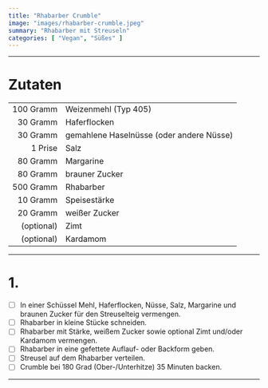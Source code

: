 ```yaml
---
title: "Rhabarber Crumble"
image: "images/rhabarber-crumble.jpeg"
summary: "Rhabarber mit Streuseln"
categories: [ "Vegan", "Süßes" ]
---
```


---

# Zutaten

|            |                                          |
|-----------:|:-----------------------------------------|
|  100 Gramm | Weizenmehl (Typ 405)                     |
|   30 Gramm | Haferflocken                             |
|   30 Gramm | gemahlene Haselnüsse (oder andere Nüsse) |
|    1 Prise | Salz                                     |
|   80 Gramm | Margarine                                |
|   80 Gramm | brauner Zucker                           |
|  500 Gramm | Rhabarber                                |
|   10 Gramm | Speisestärke                             |
|   20 Gramm | weißer Zucker                            |
| (optional) | Zimt                                     |
| (optional) | Kardamom                                 |

---

# 1.

- [ ] In einer Schüssel Mehl, Haferflocken, Nüsse, Salz, Margarine und braunen Zucker für den Streuselteig vermengen.
- [ ] Rhabarber in kleine Stücke schneiden.
- [ ] Rhabarber mit Stärke, weißem Zucker sowie optional Zimt und/oder Kardamom vermengen.
- [ ] Rhabarber in eine gefettete Auflauf- oder Backform geben.
- [ ] Streusel auf dem Rhabarber verteilen.
- [ ] Crumble bei 180 Grad (Ober-/Unterhitze) 35 Minuten backen.

---
